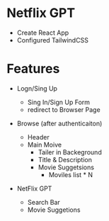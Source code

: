 # Netflix GPT

- Create React App
- Configured TailwindCSS


# Features

- Logn/Sing Up
    - Sing In/Sign Up Form
    - redirect to Browser Page
- Browse  (after authenticaiton)
    - Header
    - Main Moive
        - Tailer in Backeground
        - Title & Description
        - Movie Suggetsions
            - Moviles list * N

- NetFlix GPT
    - Search Bar
    - Movie Suggetions
